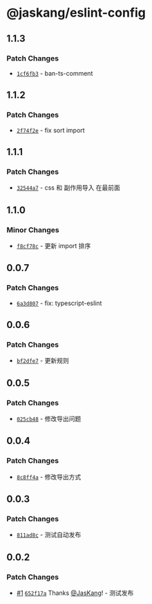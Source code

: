# @jaskang/eslint-config

## 1.1.3

### Patch Changes

- [`1cf6fb3`](https://github.com/JasKang/config/commit/1cf6fb3eb14f3d5dfd66615905f3f3ad362b3e58) - ban-ts-comment

## 1.1.2

### Patch Changes

- [`2f74f2e`](https://github.com/JasKang/config/commit/2f74f2e73719112dc0cc57c6ff039808843c9baf) - fix sort import

## 1.1.1

### Patch Changes

- [`32544a7`](https://github.com/JasKang/config/commit/32544a77720346526633d15aebc31755ba5ccdf3) - css 和 副作用导入 在最前面

## 1.1.0

### Minor Changes

- [`f8cf78c`](https://github.com/JasKang/config/commit/f8cf78c12c3ecd2be727dd3b148fb8b8d2cf9d53) - 更新 import 排序

## 0.0.7

### Patch Changes

- [`6a3d807`](https://github.com/JasKang/config/commit/6a3d807a2bbab5e4520ba06374b2b451dc2a86a2) - fix: typescript-eslint

## 0.0.6

### Patch Changes

- [`bf2dfe7`](https://github.com/JasKang/config/commit/bf2dfe755681e24454b453d9a17449e26b42ca6e) - 更新规则

## 0.0.5

### Patch Changes

- [`025cb48`](https://github.com/JasKang/config/commit/025cb484651074003705649fc08ec2c856b18296) - 修改导出问题

## 0.0.4

### Patch Changes

- [`8c8ff4a`](https://github.com/JasKang/config/commit/8c8ff4a4fccbaade67a476ded0bab267ea0151bf) - 修改导出方式

## 0.0.3

### Patch Changes

- [`811ad8c`](https://github.com/JasKang/config/commit/811ad8c0d1fa81cf1e55437cd9da706e9517267c) - 测试自动发布

## 0.0.2

### Patch Changes

- [#1](https://github.com/JasKang/config/pull/1) [`652f17a`](https://github.com/JasKang/config/commit/652f17a4b11a0e5f4b8e729615cd6bef1b656c3a) Thanks [@JasKang](https://github.com/JasKang)! - 测试发布
